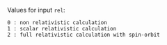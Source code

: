 
Values for input `rel`:
```
0 : non relativistic calculation
1 : scalar relativistic calculation
2 : full relativistic calculation with spin-orbit
```